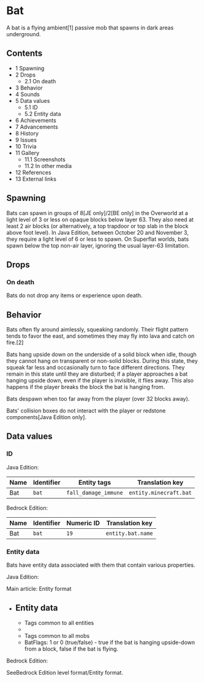 # Bat
A bat is a flying ambient[1] passive mob that spawns in dark areas underground.

## Contents
- 1 Spawning
- 2 Drops
	- 2.1 On death
- 3 Behavior
- 4 Sounds
- 5 Data values
	- 5.1 ID
	- 5.2 Entity data
- 6 Achievements
- 7 Advancements
- 8 History
- 9 Issues
- 10 Trivia
- 11 Gallery
	- 11.1 Screenshots
	- 11.2 In other media
- 12 References
- 13 External links

## Spawning
Bats can spawn in groups of 8‌[JE  only]/2‌[BE  only] in the Overworld at a light level of 3 or less on opaque blocks below layer 63. They also need at least 2 air blocks (or alternatively, a top trapdoor or top slab in the block above foot level). In Java Edition, between October 20 and November 3, they require a light level of 6 or less to spawn. On Superflat worlds, bats spawn below the top non-air layer, ignoring the usual layer-63 limitation.

## Drops
### On death
Bats do not drop any items or experience upon death.

## Behavior
Bats often fly around aimlessly, squeaking randomly. Their flight pattern tends to favor the east, and sometimes they may fly into lava and catch on fire.[2]

Bats hang upside down on the underside of a solid block when idle, though they cannot hang on transparent or non-solid blocks. During this state, they squeak far less and occasionally turn to face different directions. They remain in this state until they are disturbed; if a player approaches a bat hanging upside down, even if the player is invisible, it flies away. This also happens if the player breaks the block the bat is hanging from. 

Bats despawn when too far away from the player (over 32 blocks away).

Bats' collision boxes do not interact with the player or redstone components‌[Java Edition  only].

## Data values
### ID
Java Edition:

| Name | Identifier | Entity tags          | Translation key        |
|------|------------|----------------------|------------------------|
| Bat  | `bat`      | `fall_damage_immune` | `entity.minecraft.bat` |

Bedrock Edition:

| Name | Identifier | Numeric ID | Translation key   |
|------|------------|------------|-------------------|
| Bat  | `bat`      | `19`       | `entity.bat.name` |

### Entity data
Bats have entity data associated with them that contain various properties.

Java Edition:

Main article: Entity format
- Entity data
	- 
	- Tags common to all entities
	- 
	- Tags common to all mobs
	- BatFlags: 1 or 0 (true/false) - true if the bat is hanging upside-down from a block, false if the bat is flying.

Bedrock Edition:

SeeBedrock Edition level format/Entity format.
